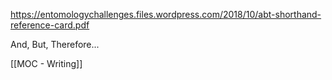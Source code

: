 https://entomologychallenges.files.wordpress.com/2018/10/abt-shorthand-reference-card.pdf

And, But, Therefore...


[[MOC - Writing]]